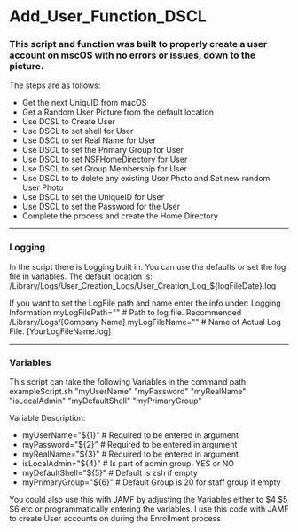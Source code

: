 <h1>Add_User_Function_DSCL</h1>

<h3><b>This script and function was built to properly create a user account on mscOS
  with no errors or issues, down to the picture.</b></h3>

The steps are as follows:

*	Get the next UniquID from macOS
*	Get a Random User Picture from the default location
*	Use DCSL to Create User
*	Use DSCL to set shell for User
*	Use DSCL to set Real Name for User
*	Use DSCL to set the Primary Group for User
*	Use DSCL to set NSFHomeDirectory for User
*	Use DSCL to set Group Membership for User
*	Use DSCL to to delete any existing User Photo and Set new random User Photo
*	Use DSCL to set the UniqueID for User
*	Use DSCL to set the Password for the User
*	Complete the process and create the Home Directory

<hr>
<h3><b>Logging</b></h3>

In the script there is Logging built in. You can use the defaults or set the log file in variables. 
The default location is: /Library/Logs/User_Creation_Logs/User_Creation_Log_${logFileDate}.log

If you want to set the LogFile path and name enter the info under: Logging Information
myLogFilePath=""	# Path to log file. Recommended /Library/Logs/[Company Name]
myLogFileName=""	# Name of Actual Log File. [YourLogFileName.log]

<hr>
<h3><b>Variables</b></h3>

This script can take the following Variables in the command path.
exampleScript.sh "myUserName" "myPassword" "myRealName" "isLocalAdmin" "myDefaultShell" "myPrimaryGroup"

Variable Description:
* myUserName="${1}"	# Required to be entered in argument
* myPassword="${2}"	# Required to be entered in argument
* myRealName="${3}"	# Required to be entered in argument
* isLocalAdmin="${4}"	# Is part of admin group. YES or NO
* myDefaultShell="${5}"	# Default is zsh if empty
* myPrimaryGroup="${6}"	# Default Group is 20 for staff group if empty

You could also use this with JAMF by adjusting the Variables either to $4 $5 $6 etc or programmatically entering the variables. I use this code with JAMF to   create User accounts on during the Enrollment process
